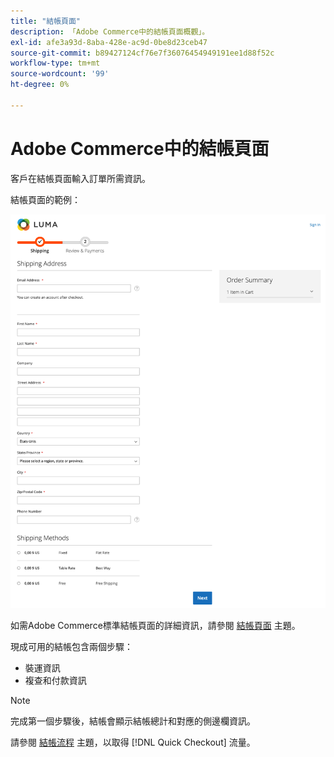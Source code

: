 ```yaml
---
title: "結帳頁面"
description: 「Adobe Commerce中的結帳頁面概觀」。
exl-id: afe3a93d-8aba-428e-ac9d-0be8d23ceb47
source-git-commit: b89427124cf76e7f36076454949191ee1d88f52c
workflow-type: tm+mt
source-wordcount: '99'
ht-degree: 0%

---
```


# Adobe Commerce中的結帳頁面

客戶在結帳頁面輸入訂單所需資訊。

結帳頁面的範例：

![結帳頁面](assets/checkout-page.png)

如需Adobe Commerce標準結帳頁面的詳細資訊，請參閱 [結帳頁面](https://docs.magento.com/user-guide/quick-tour/checkout-page.html) 主題。

現成可用的結帳包含兩個步驟：

- 裝運資訊
- 複查和付款資訊

>[!NOTE]
>
> 完成第一個步驟後，結帳會顯示結帳總計和對應的側邊欄資訊。

請參閱 [結帳流程](../quick-checkout/checkout-flow.md) 主題，以取得 [!DNL Quick Checkout] 流量。
